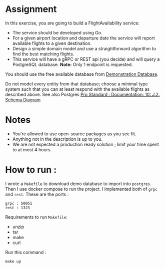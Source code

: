 # Assignment

In this exercise, you are going to build a FlightAvailability service:

- The service should be developed using Go.
- For a given airport location and departure date the service will report available flights to a given destination.
- Design a simple domain model and use a straightforward algorithm to find the best matching flights.
- This service will have a gRPC or REST api (you decide) and will query a PostgreSQL database. **Note:** Only 1 endpoint
  is requested.

You should use the free available database from [Demonstration Database](https://postgrespro.com/education/demodb).

Do not model every entity from that database; choose a minimal type system such that you can at least respond with the
available flights as described above. See also
Postgres [Pro Standard : Documentation: 10: J.2. Schema Diagram](https://postgrespro.com/docs/postgrespro/10/apjs02.html)

# Notes

- You're allowed to use open-source packages as you see fit.
- Anything not in the description is up to you.
- We are not expected a production ready solution ; limit your time spent to at most 4 hours.

# How to run :

I wrote a `Makefile` to download demo database to import into `postgres`. Then I use docker compose to run the project.
I implemented both of `grpc` and `rest`. These are the ports :

```
grpc : 50051
rest : 1323
```

Requirements to run `Makefile`:

- unzip
- tar
- make
- curl

Run this command :

```
make up
```